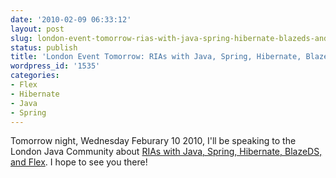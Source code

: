 ```yaml
---
date: '2010-02-09 06:33:12'
layout: post
slug: london-event-tomorrow-rias-with-java-spring-hibernate-blazeds-and-flex
status: publish
title: 'London Event Tomorrow: RIAs with Java, Spring, Hibernate, BlazeDS, and Flex'
wordpress_id: '1535'
categories:
- Flex
- Hibernate
- Java
- Spring
---
```


Tomorrow night, Wednesday Feburary 10 2010, I'll be speaking to the London Java Community about [RIAs with Java, Spring, Hibernate, BlazeDS, and Flex](http://www.meetup.com/Londonjavacommunity/calendar/11801621/).  I hope to see you there!
